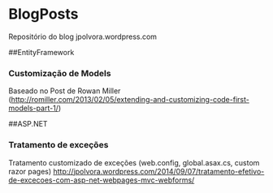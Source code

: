 BlogPosts
=========

Repositório do blog jpolvora.wordpress.com


##EntityFramework
### Customização de Models
Baseado no Post de Rowan Miller (http://romiller.com/2013/02/05/extending-and-customizing-code-first-models-part-1/)

##ASP.NET
### Tratamento de exceções
Tratamento customizado de exceções (web.config, global.asax.cs, custom razor pages)
http://jpolvora.wordpress.com/2014/09/07/tratamento-efetivo-de-excecoes-com-asp-net-webpages-mvc-webforms/